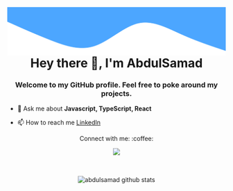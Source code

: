 <img src="readme/background.svg" align="right" />

<h1 align="center">Hey there 👋, I'm AbdulSamad</h1>
<h3 align="center">Welcome to my GitHub profile. Feel free to poke around my projects.</h3>

- 💬 Ask me about **Javascript, TypeScript, React**

- 📫 How to reach me <a href="https://www.linkedin.com/in/abdulsamad-ansari" target="_blank" title="Linkedin">
  LinkedIn
  </a>

<p align="center">
	Connect with me: :coffee:
</p>

<p align="center">
	<a href="https://www.linkedin.com/in/abdulsamad-ansari" target="_blank" title="Linkedin">
		<img src="https://img.shields.io/badge/-LinkedIn-blue?style=flat&logo=Linkedin&logoColor=white" />
	</a>
</p>

<br />

<p align="center">
	<img src="https://github-readme-stats.vercel.app/api?username=abdulsamad&show_icons=true&locale=en" alt="abdulsamad github stats" />
</p>

<!-- <p align="center">
	<img src="https://github-readme-streak-stats.herokuapp.com?user=abdulsamad&" alt="abdulsamad github streak" />
</p> -->

